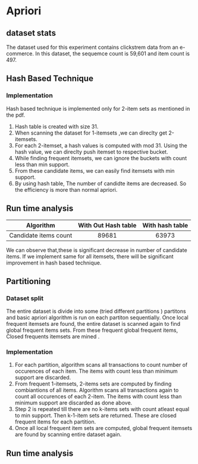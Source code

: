 # Apriori
## dataset stats
The dataset used for this experiment contains clickstrem data from an e-commerce. In this dataset, the sequemce count is 59,601 and item count is 497.


## Hash Based Technique
### Implementation
Hash based technique is implemented only for 2-item sets as mentioned in the pdf.
1) Hash table is created with size 31.
2) When scanning the dataset for 1-itemsets ,we can direclty get 2-itemsets.
3) For each 2-itemset, a hash values is computed with mod 31. Using the hash value, we can direclty push itemset to respective bucket.
4) While finding frequent itemsets, we can ignore the buckets with count less than min support.
5) From these candidate items, we can easily find itemsets with min support.
6) By using hash table, The number of candidte items are decreased. So the efficiency is more than normal apriori.

## Run time analysis 


| Algorithm | With Out Hash table| With hash table | 
| :---: | :---: | :---: | 
| Candidate items count | 89681 | 63973 |

We can observe that,these is significant decrease in number of candidate items. If we implement same for all itemsets, there will be significant improvement in hash based technique.





## Partitioning
### Dataset split
The entire dataset is divide into some (tried different partitions ) partitons and basic apriori algorithm is run on each partiton sequentially. Once local frequent itemsets are found, the entire dataset is scanned again to find global frequent items sets. From these frequent global frequent items, Closed frequents itemsets are mined .


### Implementation
1) For each partition, algorithm scans all transactions to count number of occurences of each item. The items with count less than minimum support are discarded. 
2) From frequent 1-itemsets, 2-items sets are computed by 
finding combiantions of all items. Algorithm scans all transactions again to count all occurences of each 2-item.
The items with count less than minimum support are discarded as done above.
3) Step 2 is repeated till there are no k-items sets with count atleast equal to min support. Then k-1-item sets are returned. These are closed frequent items for each partition.
4) Once all local frequent item sets are computed, global frequent itemsets are found by scanning entire dataset again.

## Run time analysis 
